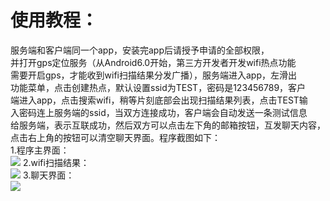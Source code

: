 使用教程：<br>
====
服务端和客户端同一个app，安装完app后请授予申请的全部权限，<br>
并打开gps定位服务（从Android6.0开始，第三方开发者开发wifi热点功能<br>
需要开启gps，才能收到wifi扫描结果分发广播），服务端进入app，左滑出<br>
功能菜单，点击创建热点，默认设置ssid为TEST，密码是123456789，客户<br>
端进入app，点击搜索wifi，稍等片刻底部会出现扫描结果列表，点击TEST输<br>
入密码连上服务端的ssid，当双方连接成功，客户端会自动发送一条测试信息<br>
给服务端，表示互联成功，然后双方可以点击左下角的邮箱按钮，互发聊天内容，<br>
点击右上角的按钮可以清空聊天界面。程序截图如下：<br>
1.程序主界面：<br>
![](https://github.com/clbczx/HotPointChat/blob/master/screenshot/home.png)
2.wifi扫描结果：<br>
![](https://github.com/clbczx/HotPointChat/blob/master/screenshot/wifiscan.png)
3.聊天界面：<br>
![](https://github.com/clbczx/HotPointChat/blob/master/screenshot/chat.jpg)
